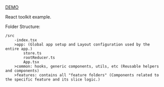 [DEMO](https://wordle-guesser.netlify.app/ "DEMO")

React toolkit example.

Folder Structure:

    /src
        -index.tsx
        >app: (Global app setup and Layout configuration used by the entire app.)
            store.ts
            rootReducer.ts
            App.tsx
        >common: hooks, generic components, utils, etc (Reusable helpers and components)
        >features: contains all "feature folders" (Components related to the specific feature and its slice logic.)

